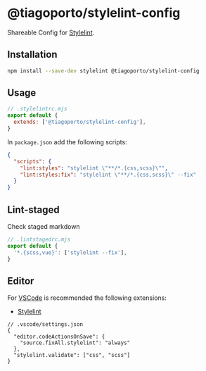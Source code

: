 # @tiagoporto/stylelint-config

Shareable Config for [Stylelint](https://stylelint.io).

## Installation

```bash
npm install --save-dev stylelint @tiagoporto/stylelint-config
```

## Usage

```mjs
// .stylelintrc.mjs
export default {
  extends: ['@tiagoporto/stylelint-config'],
}
```

In `package.json` add the following scripts:

```json
{
  "scripts": {
    "lint:styles": "stylelint \"**/*.{css,scss}\"",
    "lint:styles:fix": "stylelint \"**/*.{css,scss}\" --fix"
  }
}
```

## Lint-staged

Check staged markdown

```mjs
// .lintstagedrc.mjs
export default {
  '*.{scss,vue}': ['stylelint --fix'],
}
```

## Editor

For [VSCode](https://code.visualstudio.com) is recommended the following extensions:

- [Stylelint](https://marketplace.visualstudio.com/items?itemName=stylelint.vscode-stylelint)

```jsonc
// .vscode/settings.json
{
  "editor.codeActionsOnSave": {
    "source.fixAll.stylelint": "always"
  },
  "stylelint.validate": ["css", "scss"]
}
```
